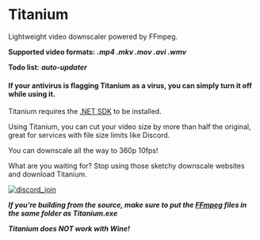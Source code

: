 # Titanium
Lightweight video downscaler powered by FFmpeg.

**Supported video formats:** ***.mp4 .mkv .mov .avi .wmv***

**Todo list:** ***auto-updater***

#### If your antivirus is flagging Titanium as a virus, you can simply turn it off while using it.

Titanium requires the [.NET SDK](https://dotnet.microsoft.com/en-us/download/dotnet/thank-you/sdk-8.0.204-windows-x64-installer) to be installed.

Using Titanium, you can cut your video size by more than half the original, great for services with file size limits like Discord.

You can downscale all the way to 360p 10fps!

What are you waiting for? Stop using those sketchy downscale websites and download Titanium.

[![discord_join](https://github.com/user-attachments/assets/93287203-4fb0-4c02-a5c9-60fe9646f4d0)](https://discord.gg/XEtu25jqnF)

***If you're building from the source, make sure to put the [FFmpeg](https://ffmpeg.org/) files in the same folder as Titanium.exe***

***Titanium does NOT work with Wine!***
